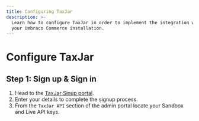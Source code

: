 ```yaml
---
title: Configuring TaxJar
description: >-
  Learn how to configure TaxJar in order to implement the integration with
  your Umbraco Commerce installation.
---
```


# Configure TaxJar

## Step 1: Sign up & Sign in

1. Head to the [TaxJar Sinup portal](https://app.taxjar.com/sign_up).
2. Enter your details to complete the signup process.
3. From the `TaxJar API` section of the admin portal locate your Sandbox and Live API keys.